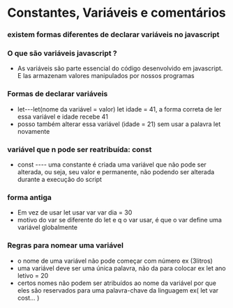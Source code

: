 # Constantes, Variáveis e comentários

### existem formas diferentes de declarar variáveis no javascript
### O que são variáveis javascript ?
* As variáveis são parte essencial do código desenvolvido em javascript. E las armazenam valores manipulados por nossos programas
### Formas de declarar variáveis
* let---let(nome da variável = valor) let idade = 41, a forma correta de ler essa variável e idade recebe 41 
* posso também alterar essa variável (idade = 21) sem usar a palavra let novamente 
### variável que n pode ser reatribuída: const
* const ---- uma constante é criada uma variável que não pode ser alterada, ou seja, seu valor e permanente, não podendo ser alterada durante a execução do script 


<script>
    let idade = 23;
console.log(idade)
const ano = 2022;
console.log(ano);
idade = 25;
console.log(idade);
ano = 2023;
console.log(ano);
</script>
### forma antiga
* Em vez de usar let usar var 
var dia = 30
* motivo do var se diferente do let e q o var usar, é que o var define uma variável globalmente
### Regras para nomear uma variável
* o nome de uma variável não pode começar com número ex (3litros) 
* uma variável deve ser uma única palavra, não da para colocar ex let ano letivo = 20
* certos nomes não podem ser atribuídos ao nome da variável por que eles são reservados para uma palavra-chave da linguagem ex( let var cost... )